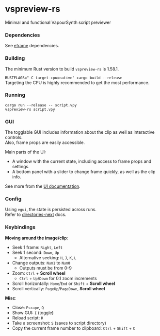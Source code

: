 # vspreview-rs
Minimal and functional VapourSynth script previewer  

### Dependencies
See [eframe](https://github.com/emilk/egui/tree/master/eframe) dependencies.

### Building
The minimum Rust version to build `vspreview-rs` is 1.58.1.

`RUSTFLAGS="-C target-cpu=native" cargo build --release`  
Targeting the CPU is highly recommended to get the most performance.

### Running
`cargo run --release -- script.vpy`  
`vspreview-rs script.vpy`  

### GUI

The togglable GUI includes information about the clip as well as interactive controls.  
Also, frame props are easily accessible.

Main parts of the UI:
- A window with the current state, including access to frame props and settings.
- A bottom panel with a slider to change frame quickly, as well as the clip info.

See more from the [UI documentation](UI.md).

### Config
Using `egui`, the state is persisted across runs.  
Refer to [directories-next](https://docs.rs/directories-next/2.0.0/directories_next/struct.ProjectDirs.html#method.data_dir) docs.

### Keybindings

**Moving around the image/clip**:  
- Seek 1 frame: `Right`, `Left`  
- Seek 1 second: `Down`, `Up`  
    - Alternative seeking: `H`, `J`, `K`, `L`  
- Change outputs: `Num1` to `Num0`  
    - Outputs must be from 0-9
- Zoom: `Ctrl` + **Scroll wheel**  
    - `Ctrl` + `Up`/`Down` for 0.1 zoom increments  
- Scroll horizontally: `Home`/`End` or `Shift` + **Scroll wheel**  
- Scroll vertically: `PageUp`/`PageDown`, **Scroll wheel**  

**Misc**:  
- Close: `Escape`, `Q`  
- Show GUI: `I` (toggle)  
- Reload script: `R` 
- Take a screenshot: `S` (saves to script directory)  
- Copy the current frame number to clipboard: `Ctrl` + `Shift` + `C`  
